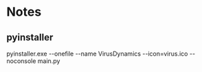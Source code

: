 # Notes
## pyinstaller
pyinstaller.exe --onefile --name VirusDynamics --icon=virus.ico --noconsole main.py
